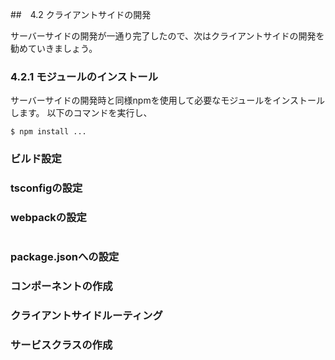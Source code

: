 ##　4.2 クライアントサイドの開発

サーバーサイドの開発が一通り完了したので、次はクライアントサイドの開発を勧めていきましょう。

### 4.2.1 モジュールのインストール

サーバーサイドの開発時と同様npmを使用して必要なモジュールをインストールします。
以下のコマンドを実行し、

```shell
$ npm install ...
```


### ビルド設定


### tsconfigの設定


### webpackの設定


```javascript

```


### package.jsonへの設定


### コンポーネントの作成



### クライアントサイドルーティング



### サービスクラスの作成


